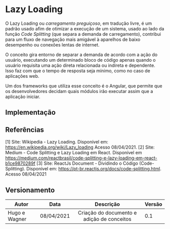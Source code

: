 # Lazy Loading

O Lazy Loading ou *carregamento preguiçoso*, em tradução livre, é um padrão usado afim de otimizar a execução de um sistema, usado ao lado da função *Code Splitting* (que separa a demanda de carregamento), contribui para um fluxo de navegação mais amigável à aparelhos de baixo desempenho ou conexões lentas de internet.

O conceito gira entorno de separar a demanda de acordo com a ação do usuário, executando um determinado bloco de código apenas quando o usuário requisita uma ação direta relacionada ou indireta e dependente. Isso faz com que o tempo de resposta seja mínimo, como no caso de aplicações web.

Um dos frameworks que utiliza esse conceito é o Angular, que permite que os desenvolvedores decidam quais módulos irão executar assim que a aplicação iniciar. 


## Implementação


## Referências

[1] Site: Wikipedia - Lazy Loading. Disponível em: <https://en.wikipedia.org/wiki/Lazy_loading> Acesso 08/04/2021.
[2] Site: Medium - Code Splitting e Lazy Loading em React. Disponível em <https://medium.com/reactbrasil/code-splitting-e-lazy-loading-em-react-b1ce9870289f>
[3] Site: ReactJs Document - Dividindo o Código (Code-Splitting). Disponível em: <https://pt-br.reactjs.org/docs/code-splitting.html>. Acesso 08/04/2021

## Versionamento

|Autor|Data|Descrição|Versão|
|-----|:--:|:----:|---------|
|Hugo e Wagner|08/04/2021| Criação do documento e adição de conceitos | 0.1 |
